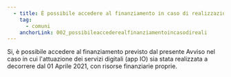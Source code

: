 ```yaml
---
  - title: È possibile accedere al finanziamento in caso di realizzazione del progetto prima della pubblicazione dell'Avviso "Adozione app IO" riferito della Misura 1.4.3?
    tag:
      - comuni
    anchorLink: 002_possibileaccederealfinanziamentoincasodireali
---
```


Si, è possibile accedere al finanziamento previsto dal presente Avviso nel caso in cui l'attuazione dei servizi digitali (app IO) sia stata realizzata a decorrere dal 01 Aprile 2021, con risorse finanziarie proprie.